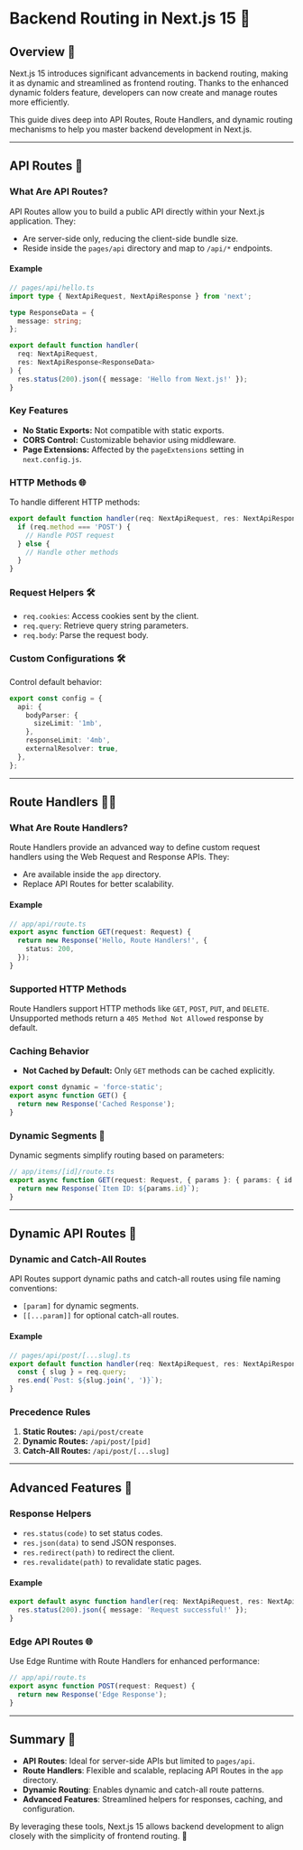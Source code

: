 # Backend Routing in Next.js 15 🚀

## Overview 🌟

Next.js 15 introduces significant advancements in backend routing, making it as dynamic and streamlined as frontend routing. Thanks to the enhanced dynamic folders feature, developers can now create and manage routes more efficiently.

This guide dives deep into API Routes, Route Handlers, and dynamic routing mechanisms to help you master backend development in Next.js.

---

## API Routes 📡

### What Are API Routes?

API Routes allow you to build a public API directly within your Next.js application. They:
- Are server-side only, reducing the client-side bundle size.
- Reside inside the `pages/api` directory and map to `/api/*` endpoints.

#### Example

```typescript
// pages/api/hello.ts
import type { NextApiRequest, NextApiResponse } from 'next';

type ResponseData = {
  message: string;
};

export default function handler(
  req: NextApiRequest,
  res: NextApiResponse<ResponseData>
) {
  res.status(200).json({ message: 'Hello from Next.js!' });
}
```

### Key Features

- **No Static Exports:** Not compatible with static exports.
- **CORS Control:** Customizable behavior using middleware.
- **Page Extensions:** Affected by the `pageExtensions` setting in `next.config.js`.

### HTTP Methods 🌐

To handle different HTTP methods:

```typescript
export default function handler(req: NextApiRequest, res: NextApiResponse) {
  if (req.method === 'POST') {
    // Handle POST request
  } else {
    // Handle other methods
  }
}
```

### Request Helpers 🛠️

- `req.cookies`: Access cookies sent by the client.
- `req.query`: Retrieve query string parameters.
- `req.body`: Parse the request body.

### Custom Configurations 🛠️

Control default behavior:

```typescript
export const config = {
  api: {
    bodyParser: {
      sizeLimit: '1mb',
    },
    responseLimit: '4mb',
    externalResolver: true,
  },
};
```

---

## Route Handlers 🧑‍💻

### What Are Route Handlers?

Route Handlers provide an advanced way to define custom request handlers using the Web Request and Response APIs. They:
- Are available inside the `app` directory.
- Replace API Routes for better scalability.

#### Example

```typescript
// app/api/route.ts
export async function GET(request: Request) {
  return new Response('Hello, Route Handlers!', {
    status: 200,
  });
}
```

### Supported HTTP Methods

Route Handlers support HTTP methods like `GET`, `POST`, `PUT`, and `DELETE`. Unsupported methods return a `405 Method Not Allowed` response by default.

### Caching Behavior

- **Not Cached by Default:** Only `GET` methods can be cached explicitly.

```typescript
export const dynamic = 'force-static';
export async function GET() {
  return new Response('Cached Response');
}
```

### Dynamic Segments 🔀

Dynamic segments simplify routing based on parameters:

```typescript
// app/items/[id]/route.ts
export async function GET(request: Request, { params }: { params: { id: string } }) {
  return new Response(`Item ID: ${params.id}`);
}
```

---

## Dynamic API Routes 🔄

### Dynamic and Catch-All Routes

API Routes support dynamic paths and catch-all routes using file naming conventions:
- `[param]` for dynamic segments.
- `[[...param]]` for optional catch-all routes.

#### Example

```typescript
// pages/api/post/[...slug].ts
export default function handler(req: NextApiRequest, res: NextApiResponse) {
  const { slug } = req.query;
  res.end(`Post: ${slug.join(', ')}`);
}
```

### Precedence Rules

1. **Static Routes:** `/api/post/create`
2. **Dynamic Routes:** `/api/post/[pid]`
3. **Catch-All Routes:** `/api/post/[...slug]`

---

## Advanced Features 🔧

### Response Helpers

- `res.status(code)` to set status codes.
- `res.json(data)` to send JSON responses.
- `res.redirect(path)` to redirect the client.
- `res.revalidate(path)` to revalidate static pages.

#### Example

```typescript
export default async function handler(req: NextApiRequest, res: NextApiResponse) {
  res.status(200).json({ message: 'Request successful!' });
}
```

### Edge API Routes 🌐

Use Edge Runtime with Route Handlers for enhanced performance:

```typescript
// app/api/route.ts
export async function POST(request: Request) {
  return new Response('Edge Response');
}
```

---

## Summary 📝

- **API Routes**: Ideal for server-side APIs but limited to `pages/api`.
- **Route Handlers**: Flexible and scalable, replacing API Routes in the `app` directory.
- **Dynamic Routing**: Enables dynamic and catch-all route patterns.
- **Advanced Features**: Streamlined helpers for responses, caching, and configuration.

By leveraging these tools, Next.js 15 allows backend development to align closely with the simplicity of frontend routing. 🌟
